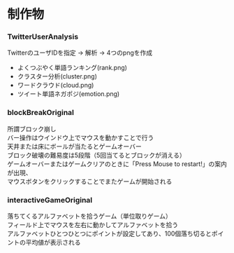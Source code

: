 # 制作物　　


### TwitterUserAnalysis  
TwitterのユーザIDを指定 → 解析 → 4つのpngを作成
* よくつぶやく単語ランキング(rank.png)  
* クラスター分析(cluster.png)  
* ワードクラウド(cloud.png)  
* ツイート単語ネガポジ(emotion.png)  



### blockBreakOriginal
所謂ブロック崩し  
バー操作はウインドウ上でマウスを動かすことで行う  
天井または床にボールが当たるとゲームオーバー  
ブロック破壊の難易度は5段階（5回当てるとブロックが消える）  
ゲームオーバーまたはゲームクリアのときに「Press Mouse to restart!」の案内が出現、  
マウスボタンをクリックすることでまたゲームが開始される  



### interactiveGameOriginal
落ちてくるアルファベットを拾うゲーム（単位取りゲーム）  
フィールド上でマウスを左右に動かしてアルファベットを拾う  
アルファベットひとつひとつにポイントが設定してあり、100個落ち切るとポイントの平均値が表示される  
